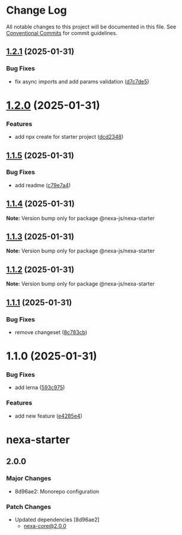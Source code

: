 # Change Log

All notable changes to this project will be documented in this file.
See [Conventional Commits](https://conventionalcommits.org) for commit guidelines.

## [1.2.1](https://github.com/nexa-js/nexa/compare/@nexa-js/nexa-starter@1.2.0...@nexa-js/nexa-starter@1.2.1) (2025-01-31)


### Bug Fixes

* fix async imports and add params validation ([d7c7de5](https://github.com/nexa-js/nexa/commit/d7c7de5315b76918a4329aba033c8a24e12193a6))





# [1.2.0](https://github.com/nexa-js/nexa/compare/@nexa-js/nexa-starter@1.1.5...@nexa-js/nexa-starter@1.2.0) (2025-01-31)


### Features

* add npx create for starter project ([dcd2348](https://github.com/nexa-js/nexa/commit/dcd23481fb6e7c6dd66c00fbdfd69b828f62679b))





## [1.1.5](https://github.com/nexa-js/nexa/compare/@nexa-js/nexa-starter@1.1.4...@nexa-js/nexa-starter@1.1.5) (2025-01-31)


### Bug Fixes

* add readme ([c79e7a4](https://github.com/nexa-js/nexa/commit/c79e7a481c8f96baa41dcf451a67eeecc9ca9018))





## [1.1.4](https://github.com/nexa-js/nexa/compare/@nexa-js/nexa-starter@1.1.3...@nexa-js/nexa-starter@1.1.4) (2025-01-31)

**Note:** Version bump only for package @nexa-js/nexa-starter





## [1.1.3](https://github.com/nexa-js/nexa/compare/@nexa-js/nexa-starter@1.1.2...@nexa-js/nexa-starter@1.1.3) (2025-01-31)

**Note:** Version bump only for package @nexa-js/nexa-starter





## [1.1.2](https://github.com/nexa-js/nexa/compare/@nexa-js/nexa-starter@1.1.1...@nexa-js/nexa-starter@1.1.2) (2025-01-31)

**Note:** Version bump only for package @nexa-js/nexa-starter





## [1.1.1](https://github.com/nexa-js/nexa/compare/@nexa-js/nexa-starter@1.1.0...@nexa-js/nexa-starter@1.1.1) (2025-01-31)


### Bug Fixes

* remove changeset ([8c783cb](https://github.com/nexa-js/nexa/commit/8c783cb232a32fde37d8030d2fa3dda9300f0655))





# 1.1.0 (2025-01-31)


### Bug Fixes

* add lerna ([593c975](https://github.com/nexa-js/nexa/commit/593c97526c4eaffe2086943b1ace7878ee5de9fb))


### Features

* add new feature ([e4285e4](https://github.com/nexa-js/nexa/commit/e4285e4073c06cc9bc313f2c11028a4c0109a5f7))





# nexa-starter

## 2.0.0

### Major Changes

- 8d96ae2: Monorepo configuration

### Patch Changes

- Updated dependencies [8d96ae2]
  - nexa-core@2.0.0
